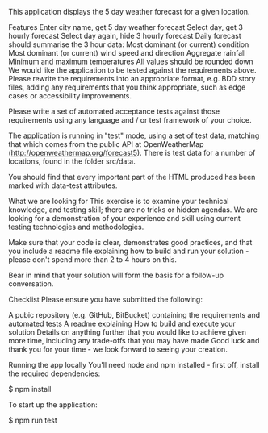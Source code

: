 This application displays the 5 day weather forecast for a given location.

Features
Enter city name, get 5 day weather forecast
Select day, get 3 hourly forecast
Select day again, hide 3 hourly forecast
Daily forecast should summarise the 3 hour data:
Most dominant (or current) condition
Most dominant (or current) wind speed and direction
Aggregate rainfall
Minimum and maximum temperatures
All values should be rounded down
We would like the application to be tested against the requirements above. Please rewrite the requirements into an appropriate format, e.g. BDD story files, adding any requirements that you think appropriate, such as edge cases or accessibility improvements.

Please write a set of automated acceptance tests against those requirements using any language and / or test framework of your choice.

The application is running in "test" mode, using a set of test data, matching that which comes from the public API at OpenWeatherMap (http://openweathermap.org/forecast5). There is test data for a number of locations, found in the folder src/data.

You should find that every important part of the HTML produced has been marked with data-test attributes.

What we are looking for
This exercise is to examine your technical knowledge, and testing skill; there are no tricks or hidden agendas. We are looking for a demonstration of your experience and skill using current testing technologies and methodologies.

Make sure that your code is clear, demonstrates good practices, and that you include a readme file explaining how to build and run your solution - please don't spend more than 2 to 4 hours on this.

Bear in mind that your solution will form the basis for a follow-up conversation.

Checklist
Please ensure you have submitted the following:

A pubic repository (e.g. GitHub, BitBucket) containing the requirements and automated tests
A readme explaining
How to build and execute your solution
Details on anything further that you would like to achieve given more time, including any trade-offs that you may have made
Good luck and thank you for your time - we look forward to seeing your creation.

Running the app locally
You'll need node and npm installed - first off, install the required dependencies:

$ npm install

To start up the application:

$ npm run test
